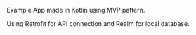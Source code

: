 Example App made in Kotlin using MVP pattern.

Using Retrofit for API connection and Realm for local database.
